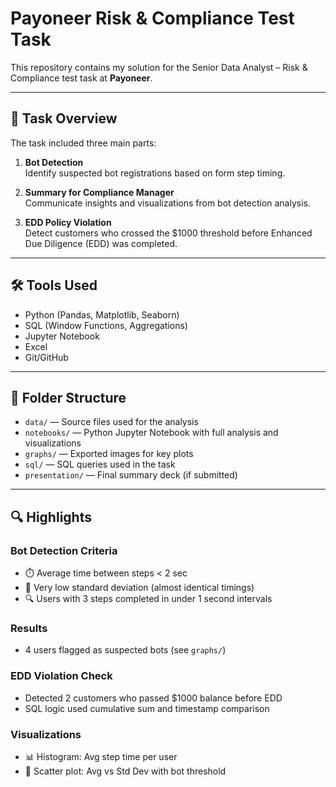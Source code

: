 # Payoneer Risk & Compliance Test Task

This repository contains my solution for the Senior Data Analyst – Risk & Compliance test task at **Payoneer**.

---

## 📌 Task Overview

The task included three main parts:

1. **Bot Detection**  
   Identify suspected bot registrations based on form step timing.

2. **Summary for Compliance Manager**  
   Communicate insights and visualizations from bot detection analysis.

3. **EDD Policy Violation**  
   Detect customers who crossed the $1000 threshold before Enhanced Due Diligence (EDD) was completed.

---

## 🛠️ Tools Used

- Python (Pandas, Matplotlib, Seaborn)
- SQL (Window Functions, Aggregations)
- Jupyter Notebook
- Excel
- Git/GitHub

---

## 📁 Folder Structure

- `data/` — Source files used for the analysis  
- `notebooks/` — Python Jupyter Notebook with full analysis and visualizations  
- `graphs/` — Exported images for key plots  
- `sql/` — SQL queries used in the task  
- `presentation/` — Final summary deck (if submitted)

---

## 🔍 Highlights

### Bot Detection Criteria
- ⏱️ Average time between steps < 2 sec  
- 🔁 Very low standard deviation (almost identical timings)  
- 🔍 Users with 3 steps completed in under 1 second intervals

### Results
- 4 users flagged as suspected bots (see `graphs/`)

### EDD Violation Check
- Detected 2 customers who passed $1000 balance before EDD
- SQL logic used cumulative sum and timestamp comparison

### Visualizations
- 📊 Histogram: Avg step time per user
- 🔬 Scatter plot: Avg vs Std Dev with bot threshold
